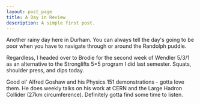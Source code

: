 ```yaml
---
layout: post_page
title: A Day in Review
description: A simple first post.
---
```


Another rainy day here in Durham. You can always tell the day's going to be poor when you have to navigate through or around the Randolph puddle. 

Regardless, I headed over to Brodie for the second week of Wendler 5/3/1 as an alternative to the Stronglifts 5×5 program I did last semester. Squats, shoulder press, and dips today.

Good ol' Alfred Goshaw and his Physics 151 demonstrations - gotta love them. He does weekly talks on his work at CERN and the Large Hadron Collider (27km circumference). Definitely gotta find some time to listen.

